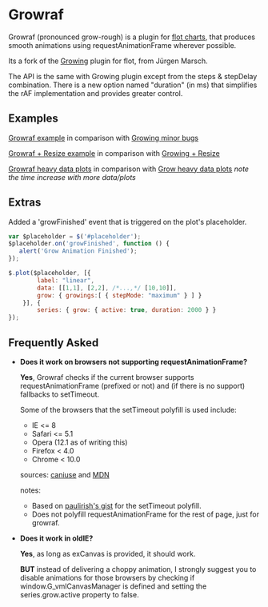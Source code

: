 Growraf
=======

Growraf (pronounced grow-rough) is a plugin for [flot charts](http://www.flotcharts.org), that produces smooth animations using requestAnimationFrame wherever possible.

Its a fork of the [Growing](https://github.com/jumjum123/JUMFlot) plugin for flot, from Jürgen Marsch.

The API is the same with Growing plugin except from the steps & stepDelay combination.
There is a new option named "duration" (in ms) that simplifies the rAF implementation and provides greater control.


Examples
--------
[Growraf example](http://htmlpreview.github.io/?https://github.com/thgreasi/growraf/blob/master/examples/growraf.html) in comparison with [Growing minor bugs](http://htmlpreview.github.io/?https://github.com/thgreasi/growraf/blob/master/examples/growbugs.html)

[Growraf + Resize example](http://htmlpreview.github.io/?https://github.com/thgreasi/growraf/blob/master/examples/resizegrowraf.html) in comparison with [Growing + Resize](http://htmlpreview.github.io/?https://github.com/thgreasi/growraf/blob/master/examples/resizegrowbug.html)

[Growraf heavy data plots](http://htmlpreview.github.io/?https://github.com/thgreasi/growraf/blob/master/examples/heavyplot_growraf.html) in comparison with [Grow heavy data plots](http://htmlpreview.github.io/?https://github.com/thgreasi/growraf/blob/master/examples/heavyplot_grow.html) *note the time increase with more data/plots*

Extras
------
Added a 'growFinished' event that is triggered on the plot's placeholder.

```js
var $placeholder = $('#placeholder');
$placeholder.on('growFinished', function () {
   alert('Grow Animation Finished');
});

$.plot($placeholder, [{
        label: "linear",
        data: [[1,1], [2,2], /*...,*/ [10,10]],
        grow: { growings:[ { stepMode: "maximum" } ] }
    }], {
        series: { grow: { active: true, duration: 2000 } }
});
```

Frequently Asked
----------------
*   **Does it work on browsers not supporting requestAnimationFrame?**

    **Yes**, Growraf checks if the current browser supports requestAnimationFrame (prefixed or not) and (if there is no support) fallbacks to setTimeout.

    Some of the browsers that the setTimeout polyfill is used include:
    *   IE <= 8
    *   Safari <= 5.1
    *   Opera (12.1 as of writing this)
    *   Firefox < 4.0
    *   Chrome < 10.0

    sources: [caniuse](http://caniuse.com/#search=requestAnimationFrame) and [MDN](https://developer.mozilla.org/en-US/docs/DOM/window.requestAnimationFrame)

    notes:
    *   Based on [paulirish's gist](https://gist.github.com/paulirish/1579671) for the setTimeout polyfill.
    *   Does not polyfill requestAnimationFrame for the rest of page, just for growraf.


*   **Does it work in oldIE?**

    **Yes**, as long as exCanvas is provided, it should work.

    **BUT** instead of delivering a choppy animation, I strongly suggest you to disable animations for those browsers by checking if window.G_vmlCanvasManager is defined and setting the series.grow.active property to false.
